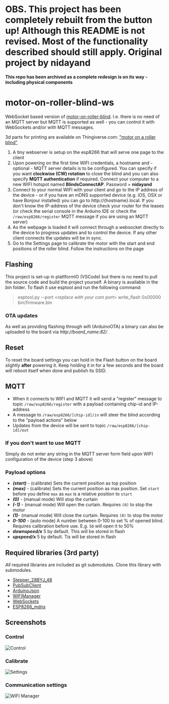 # OBS. This project has been completely rebuilt from the button up! Although this README is not revised. Most of the functionality described should still apply. Original project by nidayand

**This repo has been archived as a complete redesign is on its way - including physical components**

# motor-on-roller-blind-ws
WebSocket based version of [motor-on-roller-blind](https://github.com/nidayand/motor-on-roller-blind). I.e. there is no need of an MQTT server but MQTT is supported as well - you can control it with WebSockets and/or with MQTT messages.

3d parts for printing are available on Thingiverse.com: ["motor on a roller blind"](https://www.thingiverse.com/thing:2392856)

 1. A tiny webserver is setup on the esp8266 that will serve one page to the client
 2. Upon powering on the first time WIFI credentials, a hostname and - optional - MQTT server details is to be configured. You can specify if you want **clockwise (CW) rotation** to close the blind and you can also specify **MQTT authentication** if required. Connect your computer to a new WIFI hotspot named **BlindsConnectAP**. Password = **nidayand**
 3. Connect to your normal WIFI with your client and go to the IP address of the device - or if you have an mDNS supported device (e.g. iOS, OSX or have Bonjour installed) you can go to http://{hostname}.local. If you don't know the IP-address of the device check your router for the leases (or check the serial console in the Arduino IDE or check the `/raw/esp8266/register` MQTT message if you are using an MQTT server)
 4. As the webpage is loaded it will connect through a websocket directly to the device to progress updates and to control the device. If any other client connects the updates will be in sync.
 5. Go to the Settings page to calibrate the motor with the start and end positions of the roller blind. Follow the instructions on the page

## Flashing
This project is set-up in plattformIO (VSCode) but there is no need to pull the source code and build the project yourself. A binary is available in the *bin* folder. To flash it use esptool and run the following command:
> esptool.py --port <*replace with your com port*> write_flash 0x00000 bin/firmware.bin

### OTA updates
As well as providing flashing through wifi (ArduinoOTA) a binary can also be uploaded to the board via *http://board_name:82/*. 

## Reset
To reset the board settings you can hold in the Flash button on the board slightly **after** powering it. Keep holding it in for a few seconds and the board will reboot itself when done and publish its SSID.

## MQTT
- When it connects to WIFI and MQTT it will send a "register" message to topic `/raw/esp8266/register` with a payload containing chip-id and IP-address
- A message to `/raw/esp8266/[chip-id]/in` will steer the blind according to the "payload actions" below
- Updates from the device will be sent to topic `/raw/esp8266/[chip-id]/out`

### If you don't want to use MQTT
Simply do not enter any string in the MQTT server form field upon WIFI configuration of the device (step 3 above)

### Payload options
- ***(start)*** - (calibrate) Sets the current position as top position
- ***(max)*** - (calibrate) Sets the current position as max position. Set `start` before you define `max` as `max` is a relative position to `start`
- ***(0)*** - (manual mode) Will stop the curtain
- ***(-1)*** - (manual mode) Will open the curtain. Requires `(0)` to stop the motor
- ***(1)***- (manual mode) Will close the curtain. Requires `(0)` to stop the motor
- ***0-100*** - (auto mode) A number between 0-100 to set % of opened blind. Requires calibration before use. E.g. `50` will open it to 50%
- ***downspeed/x*** 5 by default. This will be stored in flash
- ***upspeed/x*** 5 by default. Tis will be stored in flash

## Required libraries (3rd party)
*All* required libraries are included as git submodules. Clone this library with submodules.
- [Stepper_28BYJ_48](https://github.com/thomasfredericks/Stepper_28BYJ_48/)
- [PubSubClient](https://github.com/knolleary/pubsubclient/)
- [ArduinoJson](https://github.com/bblanchon/ArduinoJson)
- [WIFIManager](https://github.com/tzapu/WiFiManager)
- [WebSockets](https://github.com/Links2004/arduinoWebSockets)
- [ESP8266_mdns](https://github.com/mrdunk/esp8266_mdns)
 

## Screenshots

### Control
![Control](https://user-images.githubusercontent.com/2181965/31178217-a5351678-a918-11e7-9611-3e8256c873a4.png)

### Calibrate
![Settings](https://user-images.githubusercontent.com/2181965/31178216-a4f7194a-a918-11e7-85dd-8e189cfc031c.png)

### Communication settings
 ![WIFI Manager](https://user-images.githubusercontent.com/2181965/37288794-75244c84-2608-11e8-8c27-a17e1e854761.jpg)

